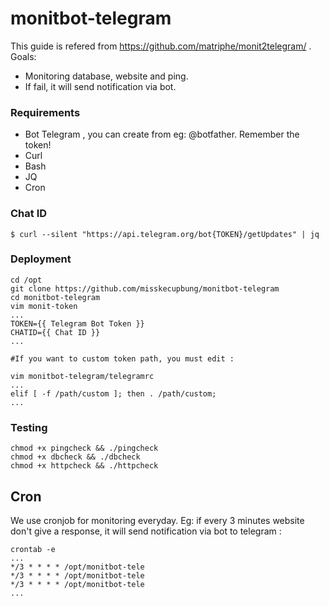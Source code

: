 # monitbot-telegram

This guide is refered from https://github.com/matriphe/monit2telegram/ . Goals:
* Monitoring database, website and ping.
* If fail, it will send notification via bot.

### Requirements
* Bot Telegram , you can create from eg: @botfather. Remember the token!
* Curl
* Bash
* JQ
* Cron

### Chat ID

```
$ curl --silent "https://api.telegram.org/bot{TOKEN}/getUpdates" | jq
```

### Deployment

```
cd /opt
git clone https://github.com/misskecupbung/monitbot-telegram
cd monitbot-telegram
vim monit-token
...
TOKEN={{ Telegram Bot Token }}
CHATID={{ Chat ID }}
...

#If you want to custom token path, you must edit :

vim monitbot-telegram/telegramrc
...
elif [ -f /path/custom ]; then . /path/custom;
...

```
### Testing
```
chmod +x pingcheck && ./pingcheck
chmod +x dbcheck && ./dbcheck
chmod +x httpcheck && ./httpcheck

```

## Cron
We use cronjob for monitoring everyday. Eg: if every 3 minutes website don't give a response, it will send notification via bot to telegram :

```
crontab -e
...
*/3 * * * * /opt/monitbot-tele
*/3 * * * * /opt/monitbot-tele
*/3 * * * * /opt/monitbot-tele
...
```